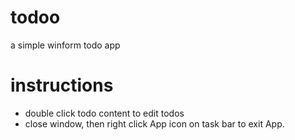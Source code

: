 # todoo
a simple winform todo app 

# instructions
- double click todo content to edit todos
- close window, then right click App icon on task bar to exit App.
